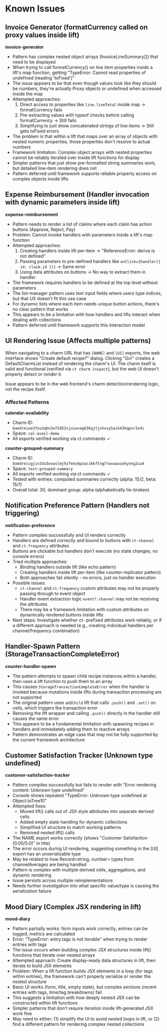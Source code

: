 # Known Issues

## Invoice Generator (formatCurrency called on proxy values inside lift)

**invoice-generator**

- Pattern has complex nested object arrays (InvoiceLineSummary[]) that need to
  be displayed
- When trying to call formatCurrency() on line item properties inside a lift's
  map function, getting "TypeError: Cannot read properties of undefined (reading
  'toFixed')"
- The issue appears to be that even though values look like they should be
  numbers, they're actually Proxy objects or undefined when accessed inside the
  map
- Attempted approaches:
  1. Direct access to properties like `line.lineTotal` inside map →
     formatCurrency fails
  2. Pre-extracting values with typeof checks before calling formatCurrency →
     Still fails
  3. Simplifying to just show concatenated strings of line items → Still gets
     toFixed errors
- The problem is that within a lift that maps over an array of objects with
  nested numeric properties, those properties don't resolve to actual numbers
- Framework limitation: Complex object arrays with nested properties cannot be
  reliably iterated over inside lift functions for display
- Simpler patterns that just show pre-formatted string summaries work, but
  detailed line-item rendering does not
- Pattern deferred until framework supports reliable property access on complex
  objects inside lifts

## Expense Reimbursement (Handler invocation with dynamic parameters inside lift)

**expense-reimbursement**

- Pattern needs to render a list of claims where each claim has action buttons
  (Approve, Reject, Pay)
- Problem: Cannot invoke handlers with parameters inside a lift's map function
- Attempted approaches:
  1. Creating handlers inside lift per-item → "ReferenceError: derive is not
     defined"
  2. Passing parameters to pre-defined handlers like
     `onClick={handler({ id: claim.id })}` → Same error
  3. Using data attributes on buttons → No way to extract them in handler
- The framework requires handlers to be defined at the top level without
  parameters
- The list-manager pattern uses text input fields where users type indices, but
  that UX doesn't fit this use case
- For dynamic lists where each item needs unique button actions, there's no
  clear pattern that works
- This appears to be a limitation with how handlers and lifts interact when
  dealing with collections
- Pattern deferred until framework supports this interaction model

## UI Rendering Issue (Affects multiple patterns)

When navigating to a charm URL that has `[NAME]` and `[UI]` exports, the web
interface shows "Create default recipe?" dialog. Clicking "Go!" creates a
DefaultCharmList instead of rendering the charm's UI. The charm itself is valid
and functional (verified via `ct charm inspect`), but the web UI doesn't
properly detect or render it.

Issue appears to be in the web frontend's charm detection/rendering logic, not
the recipe itself.

### Affected Patterns

**calendar-availability**

- Charm ID: `baedreieo3fou3qbn2w75d52vjuiwvag636qjtjxhxsy5aik43hqpsr3x4i`
- Space: `cal-avail-demo`
- All exports verified working via ct commands ✓

**counter-grouped-summary**

- Charm ID: `baedreicgjin33u5ovwslmjhzfeos6pzwci6kftng7rwxuauuokynng2ca4`
- Space: `test-grouped-summary`
- All exports verified working via ct commands ✓
- Tested with entries: computed summaries correctly (alpha: 15/2, beta: 15/1)
- Overall total: 30, dominant group: alpha (alphabetically tie-broken)

## Notification Preference Pattern (Handlers not triggering)

**notification-preference**

- Pattern compiles successfully and UI renders correctly
- Handlers are defined correctly and bound to buttons with `ct-channel` and
  `ct-frequency` attributes
- Buttons are clickable but handlers don't execute (no state changes, no console
  errors)
- Tried multiple approaches:
  - Binding handlers outside lift (like echo pattern)
  - Creating handlers inside lift per-item (like counter-replicator pattern)
  - Both approaches fail silently - no errors, just no handler execution
- Possible issues:
  - `ct-channel` and `ct-frequency` custom attributes may not be properly
    passing through to event object
  - Handler event extraction logic `event?.channel` may not be receiving the
    attributes
  - There may be a framework limitation with custom attributes on dynamically
    rendered buttons inside lifts
- Next steps: Investigate whether ct- prefixed attributes work reliably, or if a
  different approach is needed (e.g., creating individual handlers per
  channel/frequency combination)

## Handler-Spawn Pattern (StorageTransactionCompleteError)

**counter-handler-spawn**

- The pattern attempts to spawn child recipe instances within a handler, then
  uses a lift function to push them to an array
- This causes `StorageTransactionCompleteError` when the handler is invoked
  because mutations inside lifts during transaction processing are not supported
- The original pattern uses `addChild` lift that calls `.push()` and `.set()` on
  cells, which triggers the transaction error
- Removing the lift wrapper and calling `.push()` directly in the handler still
  causes the same error
- This appears to be a fundamental limitation with spawning recipes in handlers
  and immediately adding them to reactive arrays
- Pattern demonstrates an edge case that may not be fully supported by the
  current framework architecture

## Customer Satisfaction Tracker (Unknown type undefined)

**customer-satisfaction-tracker**

- Pattern compiles successfully but fails to render with "Error rendering
  content: Unknown type undefined"
- Console shows repeated "TypeError: Unknown type undefined at Object.toTree10"
- Attempted fixes:
  - Moved lift() calls out of JSX style attributes into separate derived cells
  - Added empty state handling for dynamic collections
  - Simplified UI structure to match working patterns
  - Removed nested lift() calls
- The NAME export works correctly (shows "Customer Satisfaction (0.00/5.0)" in
  title)
- The error occurs during UI rendering, suggesting something in the [UI] export
  has an unserializable type
- May be related to how Record<string, number> types from channelAverages are
  being handled
- Pattern is complex with multiple derived cells, aggregations, and dynamic
  rendering
- Issue persists across multiple reimplementations
- Needs further investigation into what specific value/type is causing the
  serialization failure

## Mood Diary (Complex JSX rendering in lift)

**mood-diary**

- Pattern partially works: form inputs work correctly, entries can be logged,
  metrics are calculated
- Error: "TypeError: entry.tags is not iterable" when trying to render entries
  with tags
- The issue occurs when building complex JSX structures inside lift() functions
  that iterate over nested arrays
- Attempted approach: Create display-ready data structures in lift, then iterate
  to build JSX elements
- Problem: When a lift function builds JSX elements in a loop (for tags within
  entries), the framework can't properly serialize or render the nested
  structure
- Basic UI works (form, title, empty state), but complex sections (recent
  entries with tags, time/tag breakdowns) fail
- This suggests a limitation with how deeply nested JSX can be constructed
  within lift functions
- Simpler patterns that don't require iteration inside lift-generated JSX work
  fine
- May need to either: (1) simplify the UI to avoid nested loops in lift, or (2)
  find a different pattern for rendering complex nested collections

